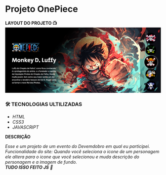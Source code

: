 # **Projeto OnePiece**

**LAYOUT DO PROJETO 📺**
![](/src/assets/img/layout.png)

### 🛠️ **TECNOLOGIAS ULTILIZADAS**

- _HTML_
- _CSS3_
- _JAVASCRIPT_

**DESCRIÇÃO**

_Esse e um projeto de um evento do Devemdobro em qual eu participei._<br/>
_Funcionalidade do site: Quando você seleciona o icone de um personagem ele altera para o icone que você selecionou e muda descrição do personagem e a imagem de fundo._<br/>
_**TUDO ISSO FEITO JS** 🫡_
